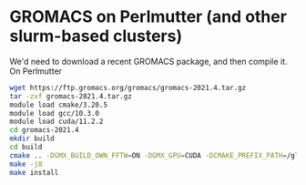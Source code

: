 # GROMACS on Perlmutter (and other slurm-based clusters)

We'd need to download a recent GROMACS package, and then compile it.
On Perlmutter
```bash
wget https://ftp.gromacs.org/gromacs/gromacs-2021.4.tar.gz
tar -zxf gromacs-2021.4.tar.gz
module load cmake/3.20.5
module load gcc/10.3.0
module load cuda/11.2.2
cd gromacs-2021.4
mkdir build
cd build
cmake .. -DGMX_BUILD_OWN_FFTW=ON -DGMX_GPU=CUDA -DCMAKE_PREFIX_PATH=/global/homes/j/jvermaas/modules/gromacs-2021.4 -DCMAKE_C_COMPILER=gcc -DCMAKE_CXX_COMPILER=g++
make -j8
make install
```

